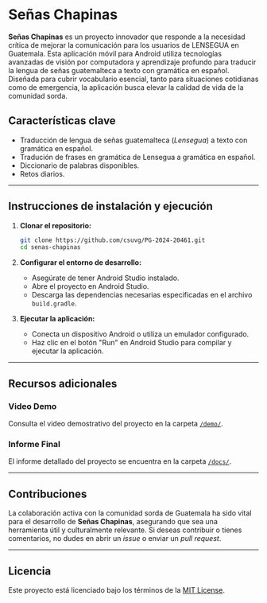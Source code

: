 # Señas Chapinas

**Señas Chapinas** es un proyecto innovador que responde a la necesidad crítica de mejorar la comunicación para los usuarios de LENSEGUA en Guatemala. Esta aplicación móvil para Android utiliza tecnologías avanzadas de visión por computadora y aprendizaje profundo para traducir la lengua de señas guatemalteca a texto con gramática en español. Diseñada para cubrir vocabulario esencial, tanto para situaciones cotidianas como de emergencia, la aplicación busca elevar la calidad de vida de la comunidad sorda.

## Características clave
- Traducción de lengua de señas guatemalteca (*Lensegua*) a texto con gramática en español.
- Tradución de frases en gramática de Lensegua a gramática en español.
- Diccionario de palabras disponibles.
- Retos diarios. 

---

## Instrucciones de instalación y ejecución

1. **Clonar el repositorio:**
   ```bash
   git clone https://github.com/csuvg/PG-2024-20461.git
   cd senas-chapinas
   ```

2. **Configurar el entorno de desarrollo:**
   - Asegúrate de tener Android Studio instalado.
   - Abre el proyecto en Android Studio.
   - Descarga las dependencias necesarias especificadas en el archivo `build.gradle`.

3. **Ejecutar la aplicación:**
   - Conecta un dispositivo Android o utiliza un emulador configurado.
   - Haz clic en el botón "Run" en Android Studio para compilar y ejecutar la aplicación.

---

## Recursos adicionales

### Video Demo
Consulta el video demostrativo del proyecto en la carpeta [`/demo/`](./demo/demo_video.mp4).

### Informe Final
El informe detallado del proyecto se encuentra en la carpeta [`/docs/`](./docs/final_report.pdf).

---

## Contribuciones
La colaboración activa con la comunidad sorda de Guatemala ha sido vital para el desarrollo de **Señas Chapinas**, asegurando que sea una herramienta útil y culturalmente relevante. Si deseas contribuir o tienes comentarios, no dudes en abrir un *issue* o enviar un *pull request*.

---

## Licencia
Este proyecto está licenciado bajo los términos de la [MIT License](./LICENSE).

